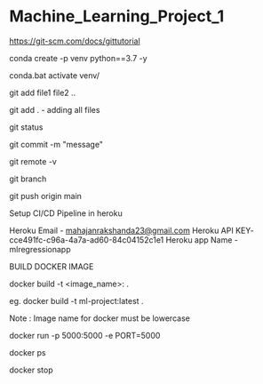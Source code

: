 # Machine_Learning_Project_1

https://git-scm.com/docs/gittutorial

conda create -p venv python==3.7 -y

conda.bat activate venv/

git add file1 file2 ..

git add . - adding all files 

git status 

git commit -m "message"

git remote -v  

git branch 

git push origin main 

Setup CI/CD Pipeline in heroku

Heroku Email - mahajanrakshanda23@gmail.com
Heroku API KEY- cce491fc-c96a-4a7a-ad60-84c04152c1e1
Heroku app Name - mlregressionapp


BUILD DOCKER IMAGE

docker build -t <image_name>:<tagname> .

eg. docker build -t ml-project:latest . 

Note : Image name for docker must be lowercase 


docker run -p 5000:5000 -e PORT=5000 <Image id>

docker ps 

docker stop <container id>


